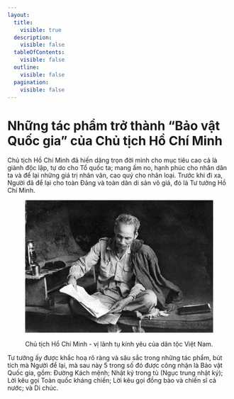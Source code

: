 ```yaml
---
layout:
  title:
    visible: true
  description:
    visible: false
  tableOfContents:
    visible: false
  outline:
    visible: false
  pagination:
    visible: false
---
```


# Những tác phẩm trở thành “Bảo vật Quốc gia” của Chủ tịch Hồ Chí Minh

Chủ tịch Hồ Chí Minh đã hiến dâng trọn đời mình cho mục tiêu cao cả là giành độc lập, tự do cho Tổ quốc ta; mang ấm no, hạnh phúc cho nhân dân ta và để lại những giá trị nhân văn, cao quý cho nhân loại. Trước khi đi xa, Người đã để lại cho toàn Đảng và toàn dân di sản vô giá, đó là Tư tưởng Hồ Chí Minh.

<figure><img src=".gitbook/assets/ChuTichHoChiMinh.jpg" alt="Chủ tịch Hồ Chí Minh - vị lãnh tụ kính yêu của dân tộc Việt Nam."><figcaption><p>Chủ tịch Hồ Chí Minh - vị lãnh tụ kính yêu của dân tộc Việt Nam.</p></figcaption></figure>

Tư tưởng ấy được khắc hoạ rõ ràng và sâu sắc trong những tác phẩm, bút tích mà Người để lại, mà sau này 5 trong số đó được công nhận là Bảo vật Quốc gia, gồm: Đường Kách mệnh; Nhật ký trong tù (Ngục trung nhật ký); Lời kêu gọi Toàn quốc kháng chiến; Lời kêu gọi đồng bào và chiến sĩ cả nước; và Di chúc.
